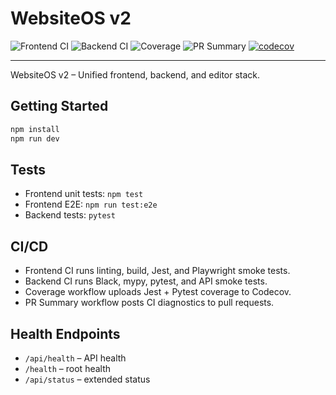# WebsiteOS v2

![Frontend CI](https://github.com/udigitrentals/websitos/actions/workflows/frontend-ci.yml/badge.svg)
![Backend CI](https://github.com/udigitrentals/websitos/actions/workflows/backend-ci.yml/badge.svg)
![Coverage](https://github.com/udigitrentals/websitos/actions/workflows/coverage.yml/badge.svg)
![PR Summary](https://github.com/udigitrentals/websitos/actions/workflows/pr-summary.yml/badge.svg)
[![codecov](https://codecov.io/gh/udigitrentals/websitos/branch/main/graph/badge.svg)](https://codecov.io/gh/udigitrentals/websitos)

---

WebsiteOS v2 – Unified frontend, backend, and editor stack.

## Getting Started
```bash
npm install
npm run dev
```

## Tests
- Frontend unit tests: `npm test`
- Frontend E2E: `npm run test:e2e`
- Backend tests: `pytest`

## CI/CD
- Frontend CI runs linting, build, Jest, and Playwright smoke tests.
- Backend CI runs Black, mypy, pytest, and API smoke tests.
- Coverage workflow uploads Jest + Pytest coverage to Codecov.
- PR Summary workflow posts CI diagnostics to pull requests.

## Health Endpoints
- `/api/health` – API health
- `/health` – root health
- `/api/status` – extended status